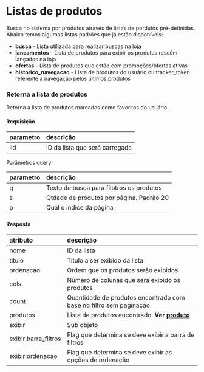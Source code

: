# Listas de produtos

Busca no sistema por produtos através de listas de pordutos pré-definidas.
Abaixo temos algumas listas padrões que já estão disponíveis:

 - **busca** - Lista utilizada para realizar buscas na loja
 - **lancamentos** - Lista de produtos para exibir os produtos rescém lançados na loja
 - **ofertas** - Lista de produtos que estão com promoções/ofertas ativas
 - **historico_navegacao** - Lista de produtos do usuário ou tracker_token referênte a navegação pelos últimos produtos

### Retorna a lista de produtos

<api method="get" uri="/listas/{lid}" />

Retorna a lista de produtos marcados como favoritos do usuário.

#### Requisição

| parametro  | descrição                                     |
|:-----------|:----------------------------------------------|
| lid        | ID da lista que será carregada <Badge text="obrigatório"/> |

Parâmetros query:

| parametro  | descrição                                     |
|:-----------|:----------------------------------------------|
| q          | Texto de busca para filotros os produtos      |
| s          | Qtdade de produtos por página. Padrão 20      |
| p          | Qual o indice da página                       |


#### Resposta

| atributo             | descrição                                                          |
|:---------------------|:-------------------------------------------------------------------|
| nome                 | ID da lista                                                        |
| titulo               | Título a ser exibido da lista                                      |
| ordenacao            | Ordem que os produtos serão exibidos                               |
| cols                 | Número de colunas que será exibido os produtos                     |
| count                | Quantidade de produtos encontrado com base no filtro sem paginação |
| produtos             | Lista de produtos encontrado. **Ver [produto](/dev/produto.html)** |
| exibir               | Sub objeto                                                         |
| exibir.barra_filtros | Flag que determina se deve exibir a barra de filtros               |
| exibir.ordenacao     | Flag que determina se deve exibir as opções de ordenação           |
